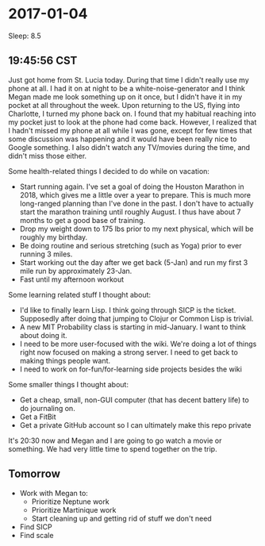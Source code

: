 2017-01-04
==========

Sleep: 8.5

## 19:45:56 CST

Just got home from St. Lucia today. During that time I didn't really use my phone at all. I had it on at night to be a white-noise-generator and I think Megan made me look something up on it once, but I didn't have it in my pocket at all throughout the week. Upon returning to the US, flying into Charlotte, I turned my phone back on. I found that my habitual reaching into my pocket just to look at the phone had come back. However, I realized that I hadn't missed my phone at all while I was gone, except for few times that some discussion was happening and it would have been really nice to Google something. I also didn't watch any TV/movies during the time, and didn't miss those either.

Some health-related things I decided to do while on vacation:

* Start running again. I've set a goal of doing the Houston Marathon in 2018, which gives me a little over a year to prepare. This is much more long-ranged planning than I've done in the past. I don't have to actually start the marathon training until roughly August. I thus have about 7 months to get a good base of training.
* Drop my weight down to 175 lbs prior to my next physical, which will be roughly my birthday.
* Be doing routine and serious stretching (such as Yoga) prior to ever running 3 miles.
* Start working out the day after we get back (5-Jan) and run my first 3 mile run by approximately 23-Jan.
* Fast until my afternoon workout

Some learning related stuff I thought about:

* I'd like to finally learn Lisp. I think going through SICP is the ticket. Supposedly after doing that jumping to Clojur or Common Lisp is trivial.
* A new MIT Probability class is starting in mid-January. I want to think about doing it.
* I need to be more user-focused with the wiki. We're doing a lot of things right now focused on making a strong server. I need to get back to making things people want.
* I need to work on for-fun/for-learning side projects besides the wiki

Some smaller things I thought about:

* Get a cheap, small, non-GUI computer (that has decent battery life) to do journaling on.
* Get a FitBit
* Get a private GitHub account so I can ultimately make this repo private

It's 20:30 now and Megan and I are going to go watch a movie or something. We had very little time to spend together on the trip.

## Tomorrow

* Work with Megan to:
  * Prioritize Neptune work
  * Prioritize Martinique work
  * Start cleaning up and getting rid of stuff we don't need
* Find SICP
* Find scale
